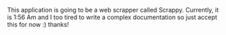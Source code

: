 This application is going to be a web scrapper called Scrappy. Currently, it is 1:56 Am and I too tired to write a complex documentation so just accept this for now :) thanks! 